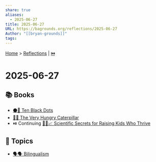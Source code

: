 ```yaml
---
share: true
aliases:
  - 2025-06-27
title: 2025-06-27
URL: https://bagrounds.org/reflections/2025-06-27
Author: "[[bryan-grounds]]"
tags: 
---
```

[Home](../index.md) > [Reflections](./index.md) | [⏮️](./2025-06-26.md)  
# 2025-06-27  
## 📚 Books  
- [⚫🔢 Ten Black Dots](../books/ten-black-dots.md)  
- [🐛🍎 The Very Hungry Caterpillar](../books/the-very-hungry-caterpillar.md)  
- ⏯️ Continuing [🧪👶📈 Scientific Secrets for Raising Kids Who Thrive](../books/scientific-secrets-for-raising-kids-who-thrive.md)  
  
## 🌌 Topics  
- [🗣️🗣️ Bilingualism](../topics/bilingualism.md)